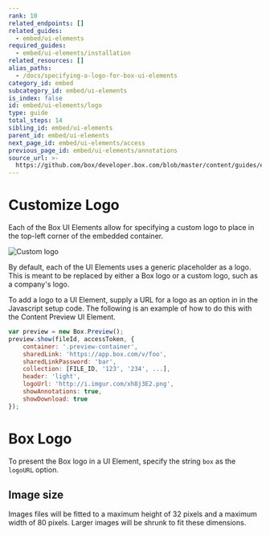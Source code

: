 ```yaml
---
rank: 10
related_endpoints: []
related_guides:
  - embed/ui-elements
required_guides:
  - embed/ui-elements/installation
related_resources: []
alias_paths:
  - /docs/specifying-a-logo-for-box-ui-elements
category_id: embed
subcategory_id: embed/ui-elements
is_index: false
id: embed/ui-elements/logo
type: guide
total_steps: 14
sibling_id: embed/ui-elements
parent_id: embed/ui-elements
next_page_id: embed/ui-elements/access
previous_page_id: embed/ui-elements/annotations
source_url: >-
  https://github.com/box/developer.box.com/blob/master/content/guides/embed/ui-elements/logo.md
---
```


# Customize Logo

Each of the Box UI Elements allow for specifying a custom logo to place in the
top-left corner of the embedded container.

<ImageFrame border>

![Custom logo](./images/elements-logo.png)

</ImageFrame>

By default, each of the UI Elements uses a generic placeholder as a logo. This
is meant to be replaced by either a Box logo or a custom logo, such as a
company's logo.

To add a logo to a UI Element, supply a URL for a logo as an option in in the
Javascript setup code. The following is an example of how to do this with the
Content Preview UI Element.

```js
var preview = new Box.Preview();
preview.show(fileId, accessToken, {
    container: '.preview-container',
    sharedLink: 'https://app.box.com/v/foo',
    sharedLinkPassword: 'bar',
    collection: [FILE_ID, '123', '234', ...],
    header: 'light',
    logoUrl: 'http://i.imgur.com/xh8j3E2.png',
    showAnnotations: true,
    showDownload: true
});
```

<Message>

# Box Logo

To present the Box logo in a UI Element, specify the string `box` as the
`logoURL` option.

</Message>

## Image size

Images files will be fitted to a maximum height of 32 pixels and a maximum width
of 80 pixels. Larger images will be shrunk to fit these dimensions.
